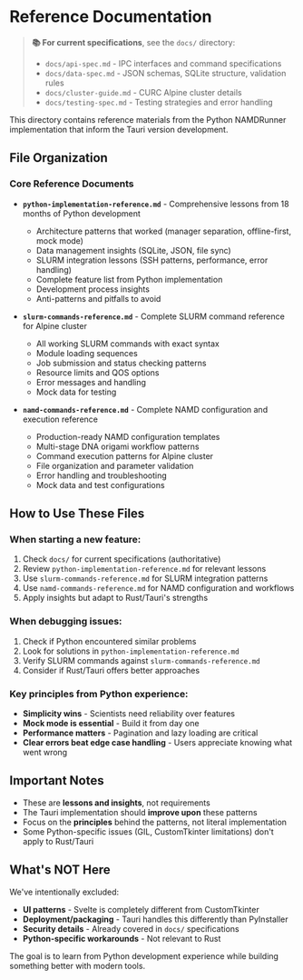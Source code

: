 # Reference Documentation

> **📚 For current specifications**, see the `docs/` directory:
> - `docs/api-spec.md` - IPC interfaces and command specifications
> - `docs/data-spec.md` - JSON schemas, SQLite structure, validation rules
> - `docs/cluster-guide.md` - CURC Alpine cluster details
> - `docs/testing-spec.md` - Testing strategies and error handling

This directory contains reference materials from the Python NAMDRunner implementation that inform the Tauri version development.

## File Organization

### Core Reference Documents

- **`python-implementation-reference.md`** - Comprehensive lessons from 18 months of Python development
  - Architecture patterns that worked (manager separation, offline-first, mock mode)
  - Data management insights (SQLite, JSON, file sync)
  - SLURM integration lessons (SSH patterns, performance, error handling)
  - Complete feature list from Python implementation
  - Development process insights
  - Anti-patterns and pitfalls to avoid

- **`slurm-commands-reference.md`** - Complete SLURM command reference for Alpine cluster
  - All working SLURM commands with exact syntax
  - Module loading sequences
  - Job submission and status checking patterns
  - Resource limits and QOS options
  - Error messages and handling
  - Mock data for testing

- **`namd-commands-reference.md`** - Complete NAMD configuration and execution reference
  - Production-ready NAMD configuration templates
  - Multi-stage DNA origami workflow patterns
  - Command execution patterns for Alpine cluster
  - File organization and parameter validation
  - Error handling and troubleshooting
  - Mock data and test configurations

## How to Use These Files

### When starting a new feature:
1. Check `docs/` for current specifications (authoritative)
2. Review `python-implementation-reference.md` for relevant lessons
3. Use `slurm-commands-reference.md` for SLURM integration patterns
4. Use `namd-commands-reference.md` for NAMD configuration and workflows
5. Apply insights but adapt to Rust/Tauri's strengths

### When debugging issues:
1. Check if Python encountered similar problems
2. Look for solutions in `python-implementation-reference.md`
3. Verify SLURM commands against `slurm-commands-reference.md`
4. Consider if Rust/Tauri offers better approaches

### Key principles from Python experience:
- **Simplicity wins** - Scientists need reliability over features
- **Mock mode is essential** - Build it from day one
- **Performance matters** - Pagination and lazy loading are critical
- **Clear errors beat edge case handling** - Users appreciate knowing what went wrong

## Important Notes

- These are **lessons and insights**, not requirements
- The Tauri implementation should **improve upon** these patterns
- Focus on the **principles** behind the patterns, not literal implementation
- Some Python-specific issues (GIL, CustomTkinter limitations) don't apply to Rust/Tauri

## What's NOT Here

We've intentionally excluded:
- **UI patterns** - Svelte is completely different from CustomTkinter
- **Deployment/packaging** - Tauri handles this differently than PyInstaller
- **Security details** - Already covered in `docs/` specifications
- **Python-specific workarounds** - Not relevant to Rust

The goal is to learn from Python development experience while building something better with modern tools.